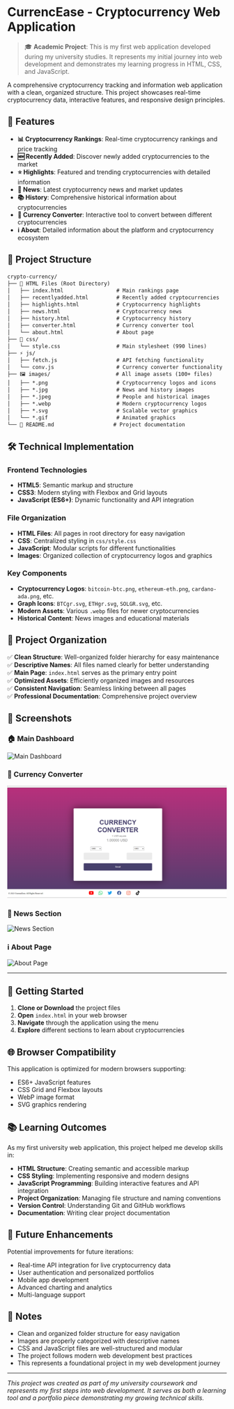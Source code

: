 # CurrencEase - Cryptocurrency Web Application

> 🎓 **Academic Project**: This is my first web application developed during my university studies. It represents my initial journey into web development and demonstrates my learning progress in HTML, CSS, and JavaScript.

A comprehensive cryptocurrency tracking and information web application with a clean, organized structure. This project showcases real-time cryptocurrency data, interactive features, and responsive design principles.

## 🚀 Features

- **📊 Cryptocurrency Rankings**: Real-time cryptocurrency rankings and price tracking
- **🆕 Recently Added**: Discover newly added cryptocurrencies to the market
- **⭐ Highlights**: Featured and trending cryptocurrencies with detailed information
- **📰 News**: Latest cryptocurrency news and market updates
- **📚 History**: Comprehensive historical information about cryptocurrencies
- **💱 Currency Converter**: Interactive tool to convert between different cryptocurrencies
- **ℹ️ About**: Detailed information about the platform and cryptocurrency ecosystem

## 📁 Project Structure

```
crypto-currency/
├── 📄 HTML Files (Root Directory)
│   ├── index.html                 # Main rankings page
│   ├── recentlyadded.html         # Recently added cryptocurrencies
│   ├── highlights.html            # Cryptocurrency highlights
│   ├── news.html                  # Cryptocurrency news
│   ├── history.html               # Cryptocurrency history
│   ├── converter.html             # Currency converter tool
│   └── about.html                 # About page
├── 🎨 css/
│   └── style.css                  # Main stylesheet (990 lines)
├── ⚡ js/
│   ├── fetch.js                   # API fetching functionality
│   └── conv.js                    # Currency converter functionality
├── 🖼️ images/                     # All image assets (100+ files)
│   ├── *.png                      # Cryptocurrency logos and icons
│   ├── *.jpg                      # News and history images
│   ├── *.jpeg                     # People and historical images
│   ├── *.webp                     # Modern cryptocurrency logos
│   ├── *.svg                      # Scalable vector graphics
│   └── *.gif                      # Animated graphics
└── 📖 README.md                   # Project documentation
```

## 🛠️ Technical Implementation

### Frontend Technologies
- **HTML5**: Semantic markup and structure
- **CSS3**: Modern styling with Flexbox and Grid layouts
- **JavaScript (ES6+)**: Dynamic functionality and API integration

### File Organization
- **HTML Files**: All pages in root directory for easy navigation
- **CSS**: Centralized styling in `css/style.css`
- **JavaScript**: Modular scripts for different functionalities
- **Images**: Organized collection of cryptocurrency logos and graphics

### Key Components
- **Cryptocurrency Logos**: `bitcoin-btc.png`, `ethereum-eth.png`, `cardano-ada.png`, etc.
- **Graph Icons**: `BTCgr.svg`, `ETHgr.svg`, `SOLGR.svg`, etc.
- **Modern Assets**: Various `.webp` files for newer cryptocurrencies
- **Historical Content**: News images and educational materials

## 🔧 Project Organization

✅ **Clean Structure**: Well-organized folder hierarchy for easy maintenance  
✅ **Descriptive Names**: All files named clearly for better understanding  
✅ **Main Page**: `index.html` serves as the primary entry point  
✅ **Optimized Assets**: Efficiently organized images and resources  
✅ **Consistent Navigation**: Seamless linking between all pages  
✅ **Professional Documentation**: Comprehensive project overview  

## 📸 Screenshots

### 🏠 Main Dashboard
![Main Dashboard]([https://raw.githubusercontent.com/MHMD304/cryptocurrency-tracker/main/screenshots/main-page.png](https://chatgpt.com/c/688f59bc-79cc-8004-849a-03985aa5faef))

### 💱 Currency Converter
![Currency Converter](https://raw.githubusercontent.com/MHMD304/cryptocurrency-tracker/main/screenshots/currency-converter.png)

### 📰 News Section
![News Section](https://raw.githubusercontent.com/MHMD304/cryptocurrency-tracker/main/screenshots/news-page.png)

### ℹ️ About Page
![About Page](https://raw.githubusercontent.com/MHMD304/cryptocurrency-tracker/main/screenshots/about-page.png)

---

## 🚀 Getting Started

1. **Clone or Download** the project files
2. **Open** `index.html` in your web browser
3. **Navigate** through the application using the menu
4. **Explore** different sections to learn about cryptocurrencies

## 🌐 Browser Compatibility

This application is optimized for modern browsers supporting:
- ES6+ JavaScript features
- CSS Grid and Flexbox layouts
- WebP image format
- SVG graphics rendering

## 📚 Learning Outcomes

As my first university web application, this project helped me develop skills in:
- **HTML Structure**: Creating semantic and accessible markup
- **CSS Styling**: Implementing responsive and modern designs
- **JavaScript Programming**: Building interactive features and API integration
- **Project Organization**: Managing file structure and naming conventions
- **Version Control**: Understanding Git and GitHub workflows
- **Documentation**: Writing clear project documentation

## 🎯 Future Enhancements

Potential improvements for future iterations:
- Real-time API integration for live cryptocurrency data
- User authentication and personalized portfolios
- Mobile app development
- Advanced charting and analytics
- Multi-language support

## 📝 Notes

- Clean and organized folder structure for easy navigation
- Images are properly categorized with descriptive names
- CSS and JavaScript files are well-structured and modular
- The project follows modern web development best practices
- This represents a foundational project in my web development journey

---

*This project was created as part of my university coursework and represents my first steps into web development. It serves as both a learning tool and a portfolio piece demonstrating my growing technical skills.* 
